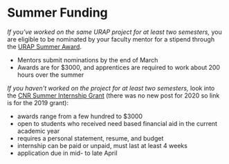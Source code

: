 # Summer Funding

*If you've worked on the same URAP project for at least two semesters,* you are eligible to be nominated by your faculty mentor for a stipend through the [URAP Summer Award](https://urap.berkeley.edu/summer-stipends).  

* Mentors submit nominations by the end of March
* Awards are for $3000, and apprentices are required to work about 200 hours over the summer

*If you haven't worked on the project for at least two semesters,* look into the [CNR Summer Internship Grant](https://nature.berkeley.edu/news/2019/03/college-natural-resources-2019-summer-internship-grant) (there was no new post for 2020 so link is for the 2019 grant):
* awards range from a few hundred to $3000
* open to students who received need based financial aid in the current academic year
* requires a personal statement, resume, and budget
* internship can be paid or unpaid, must last at least 4 weeks
* application due in mid- to late April
